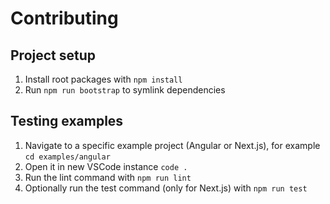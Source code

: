 # Contributing

## Project setup

1. Install root packages with `npm install`
2. Run `npm run bootstrap` to symlink dependencies

## Testing examples

1. Navigate to a specific example project (Angular or Next.js), for example `cd examples/angular`
2. Open it in new VSCode instance `code .`
3. Run the lint command with `npm run lint`
4. Optionally run the test command (only for Next.js) with `npm run test`
